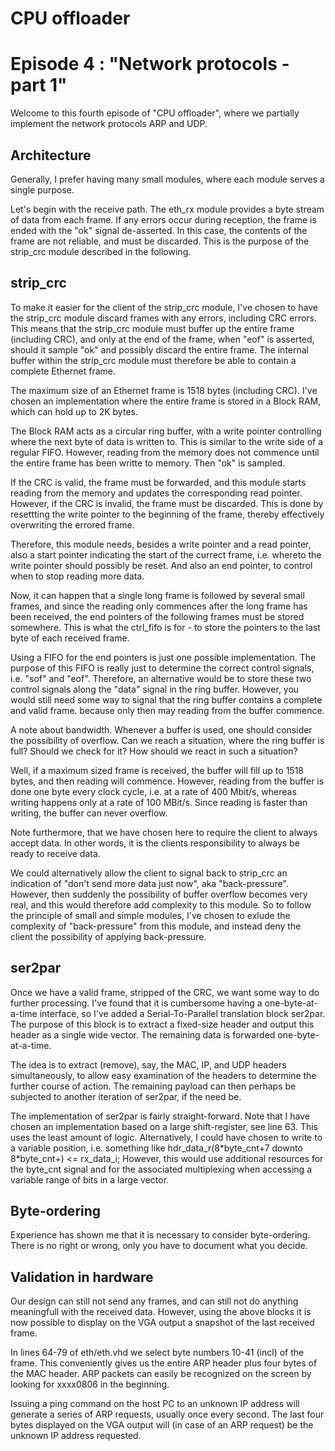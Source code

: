 # CPU offloader
# Episode 4 : "Network protocols - part 1"

Welcome to this fourth episode of "CPU offloader", where we partially implement
the network protocols ARP and UDP.

## Architecture

Generally, I prefer having many small modules, where each module serves a
single purpose.

Let's begin with the receive path. The eth\_rx module provides a byte stream of
data from each frame. If any errors occur during reception, the frame is ended
with the "ok" signal de-asserted. In this case, the contents of the frame are
not reliable, and must be discarded.  This is the purpose of the strip\_crc
module described in the following.

## strip\_crc
To make it easier for the client of the strip\_crc module, I've chosen to have
the strip\_crc module discard frames with any errors, including CRC errors.
This means that the strip\_crc module must buffer up the entire frame
(including CRC), and only at the end of the frame, when "eof" is asserted,
should it sample "ok" and possibly discard the entire frame. The internal
buffer within the strip\_crc module must therefore be able to contain a
complete Ethernet frame.

The maximum size of an Ethernet frame is 1518 bytes (including CRC).  I've
chosen an implementation where the entire frame is stored in a Block RAM, which
can hold up to 2K bytes.

The Block RAM acts as a circular ring buffer, with a write pointer controlling
where the next byte of data is written to. This is similar to the write side of
a regular FIFO. However, reading from the memory does not commence until the
entire frame has been writte to memory. Then "ok" is sampled.

If the CRC is valid, the frame must be forwarded, and this module starts
reading from the memory and updates the corresponding read pointer. However, if
the CRC is invalid, the frame must be discarded. This is done by resettting the
write pointer to the beginning of the frame, thereby effectively overwriting
the errored frame.

Therefore, this module needs, besides a write pointer and a read pointer, also
a start pointer indicating the start of the currect frame, i.e. whereto the
write pointer should possibly be reset. And also an end pointer, to control
when to stop reading more data.

Now, it can happen that a single long frame is followed by several small
frames, and since the reading only commences after the long frame has been
received, the end pointers of the following frames must be stored somewhere.
This is what the ctrl\_fifo is for - to store the pointers to the last byte of
each received frame.

Using a FIFO for the end pointers is just one possible implementation. The
purpose of this FIFO is really just to determine the correct control signals,
i.e.  "sof" and "eof". Therefore, an alternative would be to store these two
control signals along the "data" signal in the ring buffer. However, you would
still need some way to signal that the ring buffer contains a complete and
valid frame. because only then may reading from the buffer commence.

A note about bandwidth.  Whenever a buffer is used, one should consider the
possibility of overflow. Can we reach a situation, where the ring buffer is full?
Should we check for it? How should we react in such a situation?

Well, if a maximum sized frame is received, the buffer will fill up to 1518
bytes, and then reading will commence. However, reading from the buffer is done
one byte every clock cycle, i.e. at a rate of 400 Mbit/s, whereas writing
happens only at a rate of 100 MBit/s. Since reading is faster than writing, the
buffer can never overflow.

Note furthermore, that we have chosen here to require the client to always
accept data.  In other words, it is the clients responsibility to always be
ready to receive data.

We could alternatively allow the client to signal back to strip\_crc an
indication of "don't send more data just now", aka "back-pressure". However,
then suddenly the possibility of buffer overflow becomes very real, and this
would therefore add complexity to this module. So to follow the principle of
small and simple modules, I've chosen to exlude the complexity of
"back-pressure" from this module, and instead deny the client the possibility
of applying back-pressure.

## ser2par

Once we have a valid frame, stripped of the CRC, we want some way to do further
processing. I've found that it is cumbersome having a one-byte-at-a-time
interface, so I've added a Serial-To-Parallel translation block ser2par. The
purpose of this block is to extract a fixed-size header and output this header
as a single wide vector.  The remaining data is forwarded one-byte-at-a-time.

The idea is to extract (remove), say, the MAC, IP, and UDP headers
simultaneously, to allow easy examination of the headers to determine the
further course of action.  The remaining payload can then perhaps be subjected
to another iteration of ser2par, if the need be.

The implementation of ser2par is fairly straight-forward. Note that I have
chosen an implementation based on a large shift-register, see line 63. This
uses the least amount of logic.  Alternatively, I could have chosen to write to
a variable position, i.e. something like 
    hdr_data_r(8\*byte_cnt+7 downto 8\*byte_cnt+) <= rx_data_i;
However, this would use additional resources for the byte\_cnt signal and for
the associated multiplexing when accessing a variable range of bits in a large
vector.

## Byte-ordering

Experience has shown me that it is necessary to consider byte-ordering. There is
no right or wrong, only you have to document what you decide.

## Validation in hardware

Our design can still not send any frames, and can still not do anything meaningfull
with the received data. However, using the above blocks it is now possible
to display on the VGA output a snapshot of the last received frame.

In lines 64-79 of eth/eth.vhd we select byte numbers 10-41 (incl) of the frame.
This conveniently gives us the entire ARP header plus four bytes of the MAC
header.  ARP packets can easily be recognized on the screen by looking for
xxxx0806 in the beginning.

Issuing a ping command on the host PC to an unknown IP address will generate a
series of ARP requests, usually once every second. The last four bytes
displayed on the VGA output will (in case of an ARP request) be the unknown IP
address requested.

